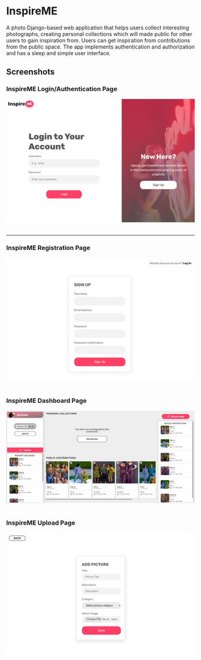 # InspireME
A photo Django-based web application that helps users collect interesting photographs, creating personal collections which will made public for other users to gain inspiration from. Users can get inspiration from contributions from the public space. The app implements authentication and authorization and has a sleep and simple user interface.

## Screenshots
### InspireME Login/Authentication Page

<div>
    <img src="static/register.PNG" alt="Login Page"/>
</div>
<br/>
<hr style="height:1.5px;"/>

### InspireME Registration Page
<div>
    <img src="static/login.PNG" alt="Register Page"/>
</div>
<br/>

### InspireME Dashboard Page
<div>
    <img src="static/dashboard.PNG" alt="Dashboard Page"/>
</div>
<br/>

### InspireME Upload Page
<div>
    <img src="static/upload.PNG" alt="Upload Page"/>
</div>

